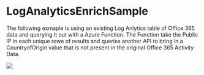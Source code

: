 # LogAnalyticsEnrichSample
The following exmaple is using an existing Log Anlytics table of Office 365 data and querying it out with a Azure Function. The Function take the Public IP in each unique rowe of results and queries another API to bring in a CountryofOrigin value that is not present in the original Office 365 Activity Data.

<a href="https://portal.azure.com/#create/Microsoft.Template/uri/https%3A%2F%2Fraw.githubusercontent.com%2Fswiftsolves-msft%2FLogAnalyticsEnrichSample%2Fmaster%2Fo365enrichmentfunction.template.json" target="_blank">
    <img src="http://azuredeploy.net/deploybutton.png"/>
</a>
